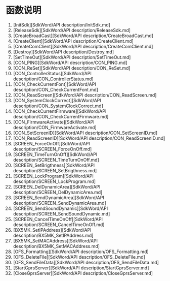 # 函数说明

1. [InitSdk][SdkWord/API description/InitSdk.md]
2. [ReleaseSdk][SdkWord/API description/ReleaseSdk.md]
3. [CreateBroadCast][SdkWord/API description/CreateBroadCast.md]
4. [CreateClient][SdkWord/API description/CreateClient.md]
5. [CreateComClient][SdkWord/API description/CreateComClient.md]
6. [Destroy][SdkWord/API description/Destroy.md]
7. [SetTimeOut][SdkWord/API description/SetTimeOut.md]
8. [CON_PING][SdkWord/API description/CON_PING.md]
9. [CON_ReSet][SdkWord/API description/CON_ReSet.md]
10. [CON_ControllerStatus][SdkWord/API description/CON_ControllerStatus.md]
11. [CON_CheckCurrentFont][SdkWord/API description/CON_CheckCurrentFont.md]
12. [CON_ReadScreen][SdkWord/API description/CON_ReadScreen.md]
13. [CON_SystemClockCorrect][SdkWord/API description/CON_SystemClockCorrect.md]
14. [CON_CheckCurrentFirmware][SdkWord/API description/CON_CheckCurrentFirmware.md]
15. [CON_FirmwareActivate][SdkWord/API description/CON_FirmwareActivate.md]
16. [CON_SetScreenID][SdkWord/API description/CON_SetScreenID.md]
17. [CON_ReadScreenID][SdkWord/API description/CON_ReadScreenID.md]
18. [SCREEN_ForceOnOff][SdkWord/API description/SCREEN_ForceOnOff.md]
19. [SCREEN_TimeTurnOnOff][SdkWord/API description/SCREEN_TimeTurnOnOff.md]
20. [SCREEN_SetBrigthness][SdkWord/API description/SCREEN_SetBrigthness.md]
21. [SCREEN_LockProgram][SdkWord/API description/SCREEN_LockProgram.md]
22. [SCREEN_DelDynamicArea][SdkWord/API description/SCREEN_DelDynamicArea.md]
23. [SCREEN_SendDynamicArea][SdkWord/API description/SCREEN_SendDynamicArea.md]
24. [SCREEN_SendSoundDynamic][SdkWord/API description/SCREEN_SendSoundDynamic.md]
25. [SCREEN_CancelTimeOnOff][SdkWord/API description/SCREEN_CancelTimeOnOff.md]
26. [BX5MK_SetIPAddress][SdkWord/API description/BX5MK_SetIPAddress.md]
27. [BX5MK_SetMACAddress][SdkWord/API description/BX5MK_SetMACAddress.md]
28. [OFS_Formatting][SdkWord/API description/OFS_Formatting.md]
29. [OFS_DeleteFile][SdkWord/API description/OFS_DeleteFile.md]
30. [OFS_SendFileData][SdkWord/API description/OFS_SendFileData.md]
31. [StartGprsServer][SdkWord/API description/StartGprsServer.md]
32. [CloseGprsServer][SdkWord/API description/CloseGprsServer.md]